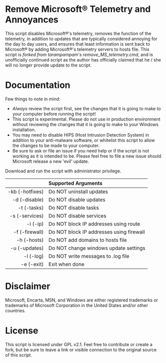 # Remove Microsoft® Telemetry and Annoyances

This script disables Microsoft®'s telemetry, removes the function of the telemetry, in addition to updates that are typically considered annoying for the day to day users, and ensures that least information is sent back to Microsoft® by adding Microsoft®'s telemetry servers to hosts file. This script is *forked from tarampampam's remove_MS_telemetry.cmd*, and is unofficially continued script as the author has officially claimed that he / she will no longer provide update to the script.

# Documentation

Few things to note in mind:

- *Always* review the script first, see the changes that it is going to make to your computer before running the script!
- This script is experimental. Please do not use in production environment without reviewing the changes that it is going to make to your Windows installation.
- You may need to disable HIPS (Host Intrusion Detection System) in addition to your anti-malware software, or whitelist this script to allow the changes to be made to your computer.
- Be sure to ask or file an issue if you need help or if the script is not working as it is intended to be. Please feel free to file a new issue should Microsoft release a new 'evil' update.

Download and run the script with administrator privilege.

&nbsp; | Supported Arguments
----: | :-------------
-kb (-hotfixes)  | Do NOT uninstall updates
-d  (-disable)   | Do NOT disable updates
-t  (-tasks)     | Do NOT disable tasks
-s  (-services)  | Do NOT disable services
-i  (-ip)        | Do NOT block IP addresses using route
-f  (-firewall)  | Do NOT block IP addresses using firewall
-h  (-hosts)    | Do NOT add domains to hosts file
-u  (-updates)   | Do NOT change windows update settings
-l  (-log)      | Do NOT write messages to .log file
-e  (-exit)      | Exit when done

# Disclaimer

Microsoft, Encarta, MSN, and Windows are either registered trademarks or trademarks of Microsoft Corporation in the United States and/or other countries.

# License

This script is licensed under GPL v2.1. Feel free to contribute or create a fork, but be sure to leave a link or visible connection to the original source of this script.
